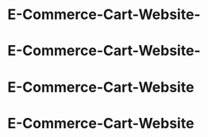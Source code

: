 # E-Commerce-Cart-Website-
# E-Commerce-Cart-Website-
# E-Commerce-Cart-Website
# E-Commerce-Cart-Website
